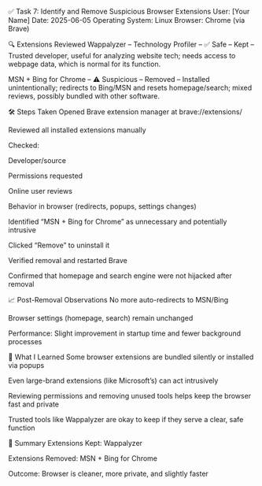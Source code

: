 ✅ Task 7: Identify and Remove Suspicious Browser Extensions
User: [Your Name]
Date: 2025-06-05
Operating System: Linux
Browser: Chrome (via Brave)

🔍 Extensions Reviewed
Wappalyzer – Technology Profiler – ✅ Safe – Kept – Trusted developer, useful for analyzing website tech; needs access to webpage data, which is normal for its function.

MSN + Bing for Chrome – ⚠️ Suspicious – Removed – Installed unintentionally; redirects to Bing/MSN and resets homepage/search; mixed reviews, possibly bundled with other software.


🛠️ Steps Taken
Opened Brave extension manager at brave://extensions/

Reviewed all installed extensions manually

Checked:

Developer/source

Permissions requested

Online user reviews

Behavior in browser (redirects, popups, settings changes)

Identified “MSN + Bing for Chrome” as unnecessary and potentially intrusive

Clicked “Remove” to uninstall it

Verified removal and restarted Brave

Confirmed that homepage and search engine were not hijacked after removal

📈 Post-Removal Observations
No more auto-redirects to MSN/Bing

Browser settings (homepage, search) remain unchanged

Performance: Slight improvement in startup time and fewer background processes

🧠 What I Learned
Some browser extensions are bundled silently or installed via popups

Even large-brand extensions (like Microsoft’s) can act intrusively

Reviewing permissions and removing unused tools helps keep the browser fast and private

Trusted tools like Wappalyzer are okay to keep if they serve a clear, safe function

📌 Summary
Extensions Kept: Wappalyzer

Extensions Removed: MSN + Bing for Chrome

Outcome: Browser is cleaner, more private, and slightly faster
